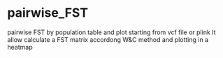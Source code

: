 # pairwise_FST
pairwise FST by population table and plot starting from vcf file or plink
It allow calculate a FST matrix accordong W&C method and plotting in a heatmap 
